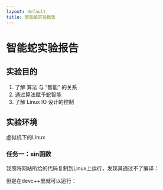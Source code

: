```yaml
---
layout: default
title: 智能蛇实验报告
---
```


# 智能蛇实验报告

## 实验目的
1. 了解 算法 与 “智能” 的关系
2. 通过算法赋予蛇智能
3. 了解 Linux IO 设计的控制

## 实验环境
虚拟机下的Linux
![]()

### 任务一：sin函数
我照将网站所给的代码复制到Linux上运行，发现其通过不了编译：
![]()

但是在devc++里就可以运行：
![]()

